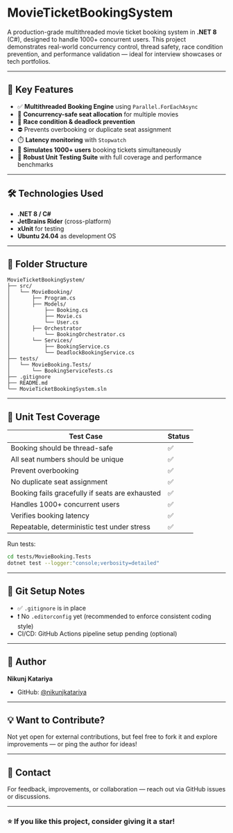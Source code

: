 # MovieTicketBookingSystem

A production-grade multithreaded movie ticket booking system in **.NET 8** (C#), designed to handle 1000+ concurrent users. This project demonstrates real-world concurrency control, thread safety, race condition prevention, and performance validation — ideal for interview showcases or tech portfolios.

---

## 🚀 Key Features

* ✅ **Multithreaded Booking Engine** using `Parallel.ForEachAsync`
* 🧠 **Concurrency-safe seat allocation** for multiple movies
* 🚫 **Race condition & deadlock prevention**
* ⛔ Prevents overbooking or duplicate seat assignment
* ⏱️ **Latency monitoring** with `Stopwatch`
* 🔁 **Simulates 1000+ users** booking tickets simultaneously
* 🧪 **Robust Unit Testing Suite** with full coverage and performance benchmarks

---

## 🛠️ Technologies Used

* **.NET 8 / C#**
* **JetBrains Rider** (cross-platform)
* **xUnit** for testing
* **Ubuntu 24.04** as development OS

---

## 📁 Folder Structure

```
MovieTicketBookingSystem/
├── src/
│   └── MovieBooking/
│       ├── Program.cs
│       ├── Models/
│           ├── Booking.cs
│           ├── Movie.cs
│           └── User.cs
│       ├── Orchestrator
│           └── BookingOrchestrator.cs
│       └── Services/
│           ├── BookingService.cs
│           └── DeadlockBookingService.cs
├── tests/
│   └── MovieBooking.Tests/
│       └── BookingServiceTests.cs
├── .gitignore
├── README.md
└── MovieTicketBookingSystem.sln
```

---

## 🧪 Unit Test Coverage

| Test Case                                       | Status |
| ----------------------------------------------- | ------ |
| Booking should be thread-safe                   | ✅      |
| All seat numbers should be unique               | ✅      |
| Prevent overbooking                             | ✅      |
| No duplicate seat assignment                    | ✅      |
| Booking fails gracefully if seats are exhausted | ✅      |
| Handles 1000+ concurrent users                  | ✅      |
| Verifies booking latency                        | ✅      |
| Repeatable, deterministic test under stress     | ✅      |

Run tests:

```bash
cd tests/MovieBooking.Tests
dotnet test --logger:"console;verbosity=detailed"
```

---

## 🔧 Git Setup Notes

* ✅ `.gitignore` is in place
* ❗ No `.editorconfig` yet (recommended to enforce consistent coding style)
* CI/CD: GitHub Actions pipeline setup pending (optional)


---

## 👤 Author

**Nikunj Katariya**

* GitHub: [@nikunjkatariya](https://github.com/nikunjkatariya)

---

## 💡 Want to Contribute?

Not yet open for external contributions, but feel free to fork it and explore improvements — or ping the author for ideas!

---

## 💬 Contact

For feedback, improvements, or collaboration — reach out via GitHub issues or discussions.

---

### ⭐ If you like this project, consider giving it a star!
